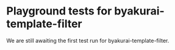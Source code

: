 # Playground tests for byakurai-template-filter
We are still awaiting the first test run for byakurai-template-filter.
